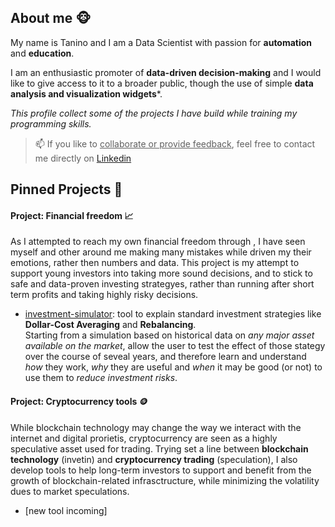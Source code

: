 ## About me 🐵
My name is Tanino and I am a Data Scientist with passion for **automation** and **education**.

I am an enthusiastic promoter of **data-driven decision-making** and I would like to give access to it to a broader public, though the use of simple **data analysis and visualization widgets***.

_This profile collect some of the projects I have build while training my programming skills._

> 📫 If you like to <u>collaborate or provide feedback</u>, feel free to contact me directly on [Linkedin](https://www.linkedin.com/in/tanino-albanese-820b90260/)

## Pinned Projects 🏓
#### Project: Financial freedom 📈
As I attempted to reach my own financial freedom through , I have seen myself and other around me making many mistakes while driven my their emotions, rather then numbers and data. This project is my attempt to support young investors into taking more sound decisions, and to stick to safe and data-proven investing strategyes, rather than running after short term profits and taking highly risky decisions.

- [investment-simulator](https://github.com/C0dingM0nk3y/investment-simulator): tool to explain standard investment strategies like **Dollar-Cost Averaging** and **Rebalancing**. \
Starting from a simulation based on historical data on _any major asset available on the market_, allow the user to test the effect of those stategy over the course of seveal years, and therefore learn and understand _how_ they work, _why_ they are useful and _when_ it may be good (or not) to use them to _reduce investment risks_.

#### Project: Cryptocurrency tools 🪙
While blockchain technology may change the way we interact with the internet and digital prorietis, cryptocurrency are seen as a highly speculative asset used for trading. Trying set a line between **blockchain technology** (invetin) and **cryptocurrency trading** (speculation), I also develop tools to help long-term investors to support and benefit from the growth of blockchain-related infrasctructure, while minimizing the volatility dues to market speculations.

- [new tool incoming]

<!--
**C0dingM0nk3y/C0dingM0nk3y** is a ✨ _special_ ✨ repository because its `README.md` (this file) appears on your GitHub profile.

Here are some ideas to get you started:

- 🔭 I’m currently working on ...
- 🌱 I’m currently learning ...
- 👯 I’m looking to collaborate on ...
- 🤔 I’m looking for help with ...
- 💬 Ask me about ...
- 📫 How to reach me: ...
- 😄 Pronouns: ...
- ⚡ Fun fact: ...
-->
